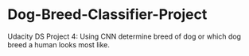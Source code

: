 # Dog-Breed-Classifier-Project
Udacity DS Project 4: Using CNN determine breed of dog or which dog breed a human looks most like. 
